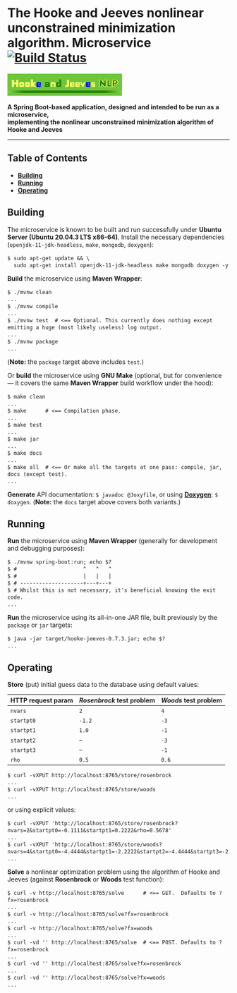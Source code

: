 # The Hooke and Jeeves nonlinear unconstrained minimization algorithm. Microservice [![Build Status](https://travis-ci.org/rgolubtsov/hooke-jeeves-nlp-spring-boot-webflux-mongodb-reactive.svg?branch=master)](https://travis-ci.org/rgolubtsov/hooke-jeeves-nlp-spring-boot-webflux-mongodb-reactive)

![Hooke and Jeeves NLP](static/img/doxygen/hookejeeves-doxygen-logo-260x50.png)

**A Spring Boot-based application, designed and intended to be run as a microservice,
<br />implementing the nonlinear unconstrained minimization algorithm of Hooke and Jeeves**

---

## Table of Contents

* **[Building](#building)**
* **[Running](#running)**
* **[Operating](#operating)**

## Building

The microservice is known to be built and run successfully under **Ubuntu Server (Ubuntu 20.04.3 LTS x86-64)**. Install the necessary dependencies (`openjdk-11-jdk-headless`, `make`, `mongodb`, `doxygen`):

```
$ sudo apt-get update && \
  sudo apt-get install openjdk-11-jdk-headless make mongodb doxygen -y
```

**Build** the microservice using **Maven Wrapper**:

```
$ ./mvnw clean
...
$ ./mvnw compile
...
$ ./mvnw test  # <== Optional. This currently does nothing except emitting a huge (most likely useless) log output.
...
$ ./mvnw package
...
```

(**Note:** the `package` target above includes `test`.)

Or **build** the microservice using **GNU Make** (optional, but for convenience &mdash; it covers the same **Maven Wrapper** build workflow under the hood):

```
$ make clean
...
$ make      # <== Compilation phase.
...
$ make test
...
$ make jar
...
$ make docs
...
$ make all  # <== Or make all the targets at one pass: compile, jar, docs (except test).
...
```

**Generate** API documentation: `$ javadoc @Joxyfile`, or using **[Doxygen](http://doxygen.org "Doxygen")**: `$ doxygen`. (**Note:** the `docs` target above covers both variants.)

## Running

**Run** the microservice using **Maven Wrapper** (generally for development and debugging purposes):

```
$ ./mvnw spring-boot:run; echo $?
$ #                     ^   ^   ^
$ #                     |   |   |
$ # --------------------+---+---+
$ # Whilst this is not necessary, it's beneficial knowing the exit code.
...
```

**Run** the microservice using its all-in-one JAR file, built previously by the `package` or `jar` targets:

```
$ java -jar target/hooke-jeeves-0.7.3.jar; echo $?
...
```

## Operating

**Store** (put) initial guess data to the database using default values:

HTTP request param | *Rosenbrock* test problem | *Woods* test problem
------------------ | ------------------------- | --------------------
`nvars`            |  `2`                      |  `4`
`startpt0`         | `-1.2`                    | `-3`
`startpt1`         |  `1.0`                    | `-1`
`startpt2`         | &ndash;                   | `-3`
`startpt3`         | &ndash;                   | `-1`
`rho`              |  `0.5`                    |  `0.6`

```
$ curl -vXPUT http://localhost:8765/store/rosenbrock
...
$ curl -vXPUT http://localhost:8765/store/woods
...
```

or using explicit values:

```
$ curl -vXPUT 'http://localhost:8765/store/rosenbrock?nvars=2&startpt0=-0.1111&startpt1=0.2222&rho=0.5678'
...
$ curl -vXPUT 'http://localhost:8765/store/woods?nvars=4&startpt0=-4.4444&startpt1=-2.2222&startpt2=-4.4444&startpt3=-2.2222&rho=0.6789'
...
```

**Solve** a nonlinear optimization problem using the algorithm of Hooke and Jeeves (against **Rosenbrock** or **Woods** test function):

```
$ curl -v http://localhost:8765/solve      # <== GET.  Defaults to ?fx=rosenbrock
...
$ curl -v http://localhost:8765/solve?fx=rosenbrock
...
$ curl -v http://localhost:8765/solve?fx=woods
...
$ curl -vd '' http://localhost:8765/solve  # <== POST. Defaults to ?fx=rosenbrock
...
$ curl -vd '' http://localhost:8765/solve?fx=rosenbrock
...
$ curl -vd '' http://localhost:8765/solve?fx=woods
...
```
